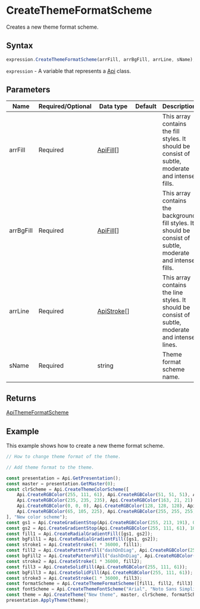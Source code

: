 # CreateThemeFormatScheme

Creates a new theme format scheme.

## Syntax

```javascript
expression.CreateThemeFormatScheme(arrFill, arrBgFill, arrLine, sName);
```

`expression` - A variable that represents a [Api](../Api.md) class.

## Parameters

| **Name** | **Required/Optional** | **Data type** | **Default** | **Description** |
| ------------- | ------------- | ------------- | ------------- | ------------- |
| arrFill | Required | [ApiFill](../../ApiFill/ApiFill.md)[] |  | This array contains the fill styles. It should be consist of subtle, moderate and intense fills. |
| arrBgFill | Required | [ApiFill](../../ApiFill/ApiFill.md)[] |  | This array contains the background fill styles. It should be consist of subtle, moderate and intense fills. |
| arrLine | Required | [ApiStroke](../../ApiStroke/ApiStroke.md)[] |  | This array contains the line styles. It should be consist of subtle, moderate and intense lines. |
| sName | Required | string |  | Theme format scheme name. |

## Returns

[ApiThemeFormatScheme](../../ApiThemeFormatScheme/ApiThemeFormatScheme.md)

## Example

This example shows how to create a new theme format scheme.

```javascript editor-pptx
// How to change theme format of the theme.

// Add theme format to the theme.

const presentation = Api.GetPresentation();
const master = presentation.GetMaster(0);
const clrScheme = Api.CreateThemeColorScheme([
	Api.CreateRGBColor(255, 111, 61), Api.CreateRGBColor(51, 51, 51), Api.CreateRGBColor(230, 179, 117),
	Api.CreateRGBColor(235, 235, 235), Api.CreateRGBColor(163, 21, 21), Api.CreateRGBColor(128, 43, 43),
	Api.CreateRGBColor(0, 0, 0), Api.CreateRGBColor(128, 128, 128), Api.CreateRGBColor(176, 196, 222),
	Api.CreateRGBColor(65, 105, 225), Api.CreateRGBColor(255, 255, 255), Api.CreateRGBColor(255, 213, 191)
], "New color scheme");
const gs1 = Api.CreateGradientStop(Api.CreateRGBColor(255, 213, 191), 0);
const gs2 = Api.CreateGradientStop(Api.CreateRGBColor(255, 111, 61), 100000);
const fill1 = Api.CreateRadialGradientFill([gs1, gs2]);
const bgFill1 = Api.CreateRadialGradientFill([gs1, gs2]);
const stroke1 = Api.CreateStroke(1 * 36000, fill1);
const fill2 = Api.CreatePatternFill("dashDnDiag", Api.CreateRGBColor(255, 111, 61), Api.CreateRGBColor(51, 51, 51));
const bgFill2 = Api.CreatePatternFill("dashDnDiag", Api.CreateRGBColor(255, 111, 61), Api.CreateRGBColor(51, 51, 51));
const stroke2 = Api.CreateStroke(1 * 36000, fill2);
const fill3 = Api.CreateSolidFill(Api.CreateRGBColor(255, 111, 61));
const bgFill3 = Api.CreateSolidFill(Api.CreateRGBColor(255, 111, 61));
const stroke3 = Api.CreateStroke(1 * 36000, fill3);
const formatScheme = Api.CreateThemeFormatScheme([fill1, fill2, fill3], [bgFill1, bgFill2, bgFill3], [stroke1, stroke2, stroke3], "New format scheme");
const fontScheme = Api.CreateThemeFontScheme("Arial", "Noto Sans Simplified Chinese", "Arabic", "Times New Roman", "Noto Serif Simplified Chinese", "Arabic", "New font scheme");
const theme = Api.CreateTheme("New theme", master, clrScheme, formatScheme, fontScheme);
presentation.ApplyTheme(theme);

```
